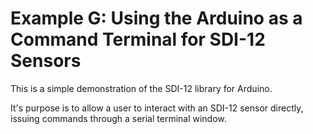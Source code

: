 # Example G: Using the Arduino as a Command Terminal for SDI-12 Sensors<!-- {#example_g_page} -->

This is a simple demonstration of the SDI-12 library for Arduino.

It's purpose is to allow a user to interact with an SDI-12 sensor directly, issuing commands through a serial terminal window.

[//]: # ( @section g_terminal_window_pio PlatformIO Configuration )

[//]: # ( @include{lineno} g_terminal_window/platformio.ini )

[//]: # ( @section g_terminal_window_code The Complete Example )

[//]: # ( @include{lineno} g_terminal_window/g_terminal_window.ino )
